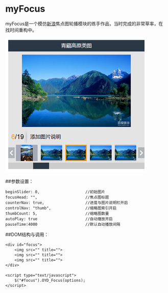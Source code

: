myFocus
=======

myFocus是一个模仿[新浪](http://fashion.sina.com.cn/s/2013-10-28/220326550.shtml)焦点图轮播模块的练手作品，当时完成的非常草率，在找时间重构中。

![myFocus截图](/screenshot.png)

##参数设置：
	
	beginSlider: 0,                    //初始图片
	focusHead: "",                     //焦点图标题
	counterNav: true,                  //进度与图片说明栏开启
	controlNav: "thumb",               //缩略图索引开启
	thumbCount: 5,                     //缩略图数量
	autoPlay: true                     //自动播放开启
	pauseTime:4000                     //默认自动播放间隔

##DOM结构与调用：
	
	<div id="focus">
		<img src="" title="">
		<img src="" title="">
		<img src="" title="">
	</div>
	
	<script type="text/javascript">
		$("#focus").OYD_Focus(options);
	</script>
